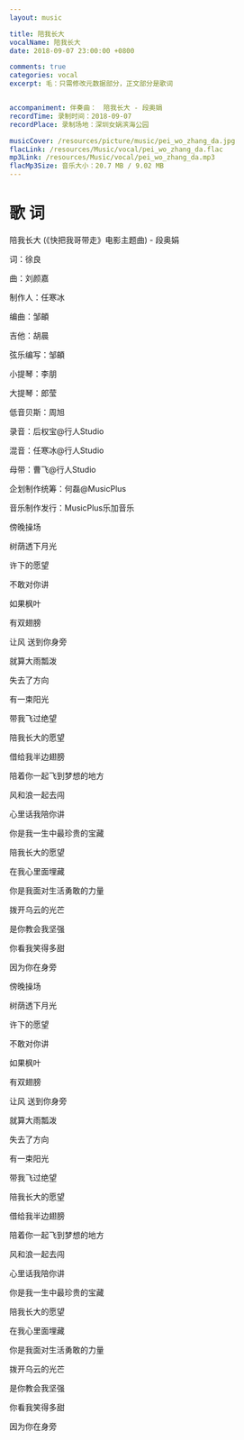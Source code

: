 ```yaml
---
layout: music

title: 陪我长大
vocalName: 陪我长大
date: 2018-09-07 23:00:00 +0800

comments: true
categories: vocal
excerpt: 毛：只需修改元数据部分，正文部分是歌词


accompaniment: 伴奏曲：　陪我长大 - 段奥娟
recordTime: 录制时间：2018-09-07
recordPlace: 录制场地：深圳女娲滨海公园

musicCover: /resources/picture/music/pei_wo_zhang_da.jpg
flacLink: /resources/Music/vocal/pei_wo_zhang_da.flac
mp3Link: /resources/Music/vocal/pei_wo_zhang_da.mp3
flacMp3Size: 音乐大小：20.7 MB / 9.02 MB
---
```


# 歌 词

陪我长大 (《快把我哥带走》电影主题曲) - 段奥娟

词：徐良

曲：刘颜嘉

制作人：任寒冰

编曲：邹頔

吉他：胡晨

弦乐编写：邹頔

小提琴：李朋

大提琴：郎莹

低音贝斯：周旭

录音：后权宝@行人Studio

混音：任寒冰@行人Studio

母带：曹飞@行人Studio

企划制作统筹：何磊@MusicPlus

音乐制作发行：MusicPlus乐加音乐

傍晚操场

树荫透下月光

许下的愿望

不敢对你讲

如果枫叶

有双翅膀

让风 送到你身旁

就算大雨瓢泼

失去了方向

有一束阳光

带我飞过绝望

陪我长大的愿望

借给我半边翅膀

陪着你一起飞到梦想的地方

风和浪一起去闯

心里话我陪你讲

你是我一生中最珍贵的宝藏

陪我长大的愿望

在我心里面埋藏

你是我面对生活勇敢的力量

拨开乌云的光芒

是你教会我坚强

你看我笑得多甜

因为你在身旁

傍晚操场

树荫透下月光

许下的愿望

不敢对你讲

如果枫叶

有双翅膀

让风 送到你身旁

就算大雨瓢泼

失去了方向

有一束阳光

带我飞过绝望

陪我长大的愿望

借给我半边翅膀

陪着你一起飞到梦想的地方

风和浪一起去闯

心里话我陪你讲

你是我一生中最珍贵的宝藏

陪我长大的愿望

在我心里面埋藏

你是我面对生活勇敢的力量

拨开乌云的光芒

是你教会我坚强

你看我笑得多甜

因为你在身旁
